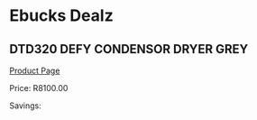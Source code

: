 
# Ebucks Dealz
## DTD320 DEFY CONDENSOR DRYER GREY
[Product Page](https://www.ebucks.com/web/shop/productSelected.do?prodId=1173303058&catId=704981826)

Price: R8100.00

Savings: 


	